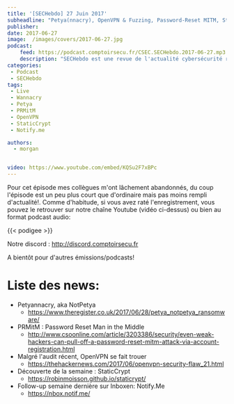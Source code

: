 ```yaml
---
title: '[SECHebdo] 27 Juin 2017'
subheadline: "Petya(nnacry), OpenVPN & Fuzzing, Password-Reset MITM, StaticCrypt, etc"
publisher:
date: 2017-06-27
image:  /images/covers/2017-06-27.jpg
podcast:
    feed: https://podcast.comptoirsecu.fr/CSEC.SECHebdo.2017-06-27.mp3
    description: "SECHebdo est une revue de l'actualité cybersécurité réalisé en live sur Youtube, généralement le mardi soir."
categories:
 - Podcast
 - SECHebdo
tags:
 - Live
 - Wannacry
 - Petya
 - PRMitM
 - OpenVPN
 - StaticCrypt
 - Notify.me

authors:
  - morgan


video: https://www.youtube.com/embed/KQSu2F7xBPc
---
```


Pour cet épisode mes collègues m'ont lâchement abandonnés, du coup l'épisode est un peu plus court que d'ordinaire mais pas moins rempli d'actualité!. Comme d'habitude, si vous avez raté l'enregistrement, vous pouvez le retrouver sur notre chaîne Youtube (vidéo ci-dessus) ou bien au format podcast audio:


{{< podigee >}}

Notre discord : <http://discord.comptoirsecu.fr>

A bientôt pour d'autres émissions/podcasts!

# Liste des news:

  * Petyannacry, aka NotPetya
    * https://www.theregister.co.uk/2017/06/28/petya_notpetya_ransomware/
  * PRMitM : Password Reset Man in the Middle
    * http://www.csoonline.com/article/3203386/security/even-weak-hackers-can-pull-off-a-password-reset-mitm-attack-via-account-registration.html
  * Malgré l'audit récent, OpenVPN se fait trouer
    * https://thehackernews.com/2017/06/openvpn-security-flaw_21.html
  * Découverte de la semaine : StaticCrypt
    * https://robinmoisson.github.io/staticrypt/
  * Follow-up semaine dernière sur Inboxen: Notify.Me
    * https://nbox.notif.me/
